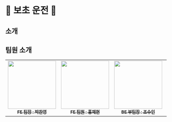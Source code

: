 # 🚗 보초 운전 🚕
## 소개

## 팀원 소개
<table>
    <tr>
      <td align="center"><a href="https://github.com/Dolphin-PC"><img src="" width="150px;" alt=""/><br /><sub><b>FE 팀장 : 박찬영 </b></sub></a><br /></td>
      <td align="center"><a href="https://github.com/hyeon9808"><img src="" width="150px;" alt=""/><br /><sub><b>FE 팀원 : 홍채현 </b></sub></a><br /></td>
      <td align="center"><a href="https://github.com/whtndls"><img src="" width="150px;" alt=""/><br /><sub><b>BE 부팀장 : 조수인 </b></sub></a><br /></td>
      <td align="center"><a href="https://github.com/young219257"><img src="https://github.com/user-attachments/assets/1866a3b5-f0cd-424b-be88-ab6c2ff3e0c9" width="150px;" alt=""/><br /><sub><b>BE 팀원 : 김영아 </b></sub></a><br /></td>
      <td align="center"><a href="https://github.com/hyoyeolking"><img src="" width="150px;" alt=""/><br /><sub><b>BE 팀원 : 전효열 </b></sub></a><br /></td>
    </tr>  
</table>
